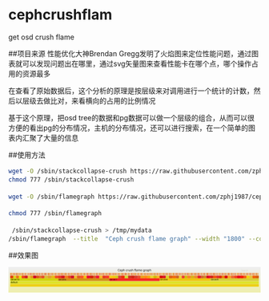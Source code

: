 # cephcrushflam
get osd crush flame

##项目来源
性能优化大神Brendan Gregg发明了火焰图来定位性能问题，通过图表就可以发现问题出在哪里，通过svg矢量图来查看性能卡在哪个点，哪个操作占用的资源最多

在查看了原始数据后，这个分析的原理是按层级来对调用进行一个统计的计数，然后以层级去做比对，来看横向的占用的比例情况

基于这个原理，把osd tree的数据和pg数据可以做一个层级的组合，从而可以很方便的看出pg的分布情况，主机的分布情况，还可以进行搜索，在一个简单的图表内汇聚了大量的信息

##使用方法
```bash
wget -O /sbin/stackcollapse-crush https://raw.githubusercontent.com/zphj1987/cephcrushflam/master/stackcollapse-crush.py
chmod 777 /sbin/stackcollapse-crush

wget -O /sbin/flamegraph https://raw.githubusercontent.com/zphj1987/cephcrushflam/master/flamegraph.pl

chmod 777 /sbin/flamegraph

 /sbin/stackcollapse-crush > /tmp/mydata
/sbin/flamegraph  --title  "Ceph crush flame graph" --width "1800" --countname "num" /tmp/mydata > /tmp/mycrush.svg
```
##效果图

![](https://raw.githubusercontent.com/zphj1987/cephcrushflam/master/mycrush.svg)


